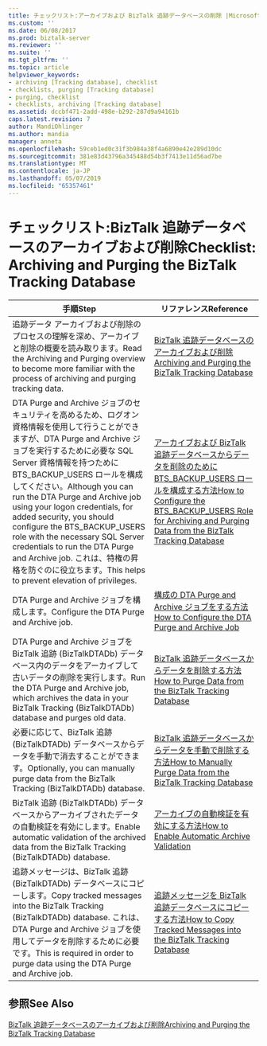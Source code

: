 ```yaml
---
title: チェックリスト:アーカイブおよび BizTalk 追跡データベースの削除 |Microsoft Docs
ms.custom: ''
ms.date: 06/08/2017
ms.prod: biztalk-server
ms.reviewer: ''
ms.suite: ''
ms.tgt_pltfrm: ''
ms.topic: article
helpviewer_keywords:
- archiving [Tracking database], checklist
- checklists, purging [Tracking database]
- purging, checklist
- checklists, archiving [Tracking database]
ms.assetid: dccbf471-2add-498e-b292-287d9a94161b
caps.latest.revision: 7
author: MandiOhlinger
ms.author: mandia
manager: anneta
ms.openlocfilehash: 59ceb1ed0c31f3b984a38f4a6890e42e289d10dc
ms.sourcegitcommit: 381e83d43796a345488d54b3f7413e11d56ad7be
ms.translationtype: MT
ms.contentlocale: ja-JP
ms.lasthandoff: 05/07/2019
ms.locfileid: "65357461"
---
```

# <a name="checklist-archiving-and-purging-the-biztalk-tracking-database"></a><span data-ttu-id="fd29f-102">チェックリスト:BizTalk 追跡データベースのアーカイブおよび削除</span><span class="sxs-lookup"><span data-stu-id="fd29f-102">Checklist: Archiving and Purging the BizTalk Tracking Database</span></span>

|<span data-ttu-id="fd29f-103">手順</span><span class="sxs-lookup"><span data-stu-id="fd29f-103">Step</span></span>|<span data-ttu-id="fd29f-104">リファレンス</span><span class="sxs-lookup"><span data-stu-id="fd29f-104">Reference</span></span>|  
|----------|---------------|  
|<span data-ttu-id="fd29f-105">追跡データ アーカイブおよび削除のプロセスの理解を深め、アーカイブと削除の概要を読み取ります。</span><span class="sxs-lookup"><span data-stu-id="fd29f-105">Read the Archiving and Purging overview to become more familiar with the process of archiving and purging tracking data.</span></span>|[<span data-ttu-id="fd29f-106">BizTalk 追跡データベースのアーカイブおよび削除</span><span class="sxs-lookup"><span data-stu-id="fd29f-106">Archiving and Purging the BizTalk Tracking Database</span></span>](../core/archiving-and-purging-the-biztalk-tracking-database.md)|  
|<span data-ttu-id="fd29f-107">DTA Purge and Archive ジョブのセキュリティを高めるため、ログオン資格情報を使用して行うことができますが、DTA Purge and Archive ジョブを実行するために必要な SQL Server 資格情報を持つために BTS_BACKUP_USERS ロールを構成してください。</span><span class="sxs-lookup"><span data-stu-id="fd29f-107">Although you can run the DTA Purge and Archive job using your logon credentials, for added security, you should configure the BTS_BACKUP_USERS role with the necessary SQL Server credentials to run the DTA Purge and Archive job.</span></span> <span data-ttu-id="fd29f-108">これは、特権の昇格を防ぐのに役立ちます。</span><span class="sxs-lookup"><span data-stu-id="fd29f-108">This helps to prevent elevation of privileges.</span></span>|[<span data-ttu-id="fd29f-109">アーカイブおよび BizTalk 追跡データベースからデータを削除のために BTS_BACKUP_USERS ロールを構成する方法</span><span class="sxs-lookup"><span data-stu-id="fd29f-109">How to Configure the BTS_BACKUP_USERS Role for Archiving and Purging Data from the BizTalk Tracking Database</span></span>](../core/configure-bts_backup_users-role-to-archive-and-purge-from-tracking-database.md)|  
|<span data-ttu-id="fd29f-110">DTA Purge and Archive ジョブを構成します。</span><span class="sxs-lookup"><span data-stu-id="fd29f-110">Configure the DTA Purge and Archive job.</span></span>|[<span data-ttu-id="fd29f-111">構成の DTA Purge and Archive ジョブをする方法</span><span class="sxs-lookup"><span data-stu-id="fd29f-111">How to Configure the DTA Purge and Archive Job</span></span>](../core/how-to-configure-the-dta-purge-and-archive-job.md)|  
|<span data-ttu-id="fd29f-112">DTA Purge and Archive ジョブを BizTalk 追跡 (BizTalkDTADb) データベース内のデータをアーカイブして古いデータの削除を実行します。</span><span class="sxs-lookup"><span data-stu-id="fd29f-112">Run the DTA Purge and Archive job, which archives the data in your BizTalk Tracking (BizTalkDTADb) database and purges old data.</span></span>|[<span data-ttu-id="fd29f-113">BizTalk 追跡データベースからデータを削除する方法</span><span class="sxs-lookup"><span data-stu-id="fd29f-113">How to Purge Data from the BizTalk Tracking Database</span></span>](../core/how-to-purge-data-from-the-biztalk-tracking-database.md)|  
|<span data-ttu-id="fd29f-114">必要に応じて、BizTalk 追跡 (BizTalkDTADb) データベースからデータを手動で消去することができます。</span><span class="sxs-lookup"><span data-stu-id="fd29f-114">Optionally, you can manually purge data from the BizTalk Tracking (BizTalkDTADb) database.</span></span>|[<span data-ttu-id="fd29f-115">BizTalk 追跡データベースからデータを手動で削除する方法</span><span class="sxs-lookup"><span data-stu-id="fd29f-115">How to Manually Purge Data from the BizTalk Tracking Database</span></span>](../core/how-to-manually-purge-data-from-the-biztalk-tracking-database.md)|  
|<span data-ttu-id="fd29f-116">BizTalk 追跡 (BizTalkDTADb) データベースからアーカイブされたデータの自動検証を有効にします。</span><span class="sxs-lookup"><span data-stu-id="fd29f-116">Enable automatic validation of the archived data from the BizTalk Tracking (BizTalkDTADb) database.</span></span>|[<span data-ttu-id="fd29f-117">アーカイブの自動検証を有効にする方法</span><span class="sxs-lookup"><span data-stu-id="fd29f-117">How to Enable Automatic Archive Validation</span></span>](../core/how-to-enable-automatic-archive-validation.md)|  
|<span data-ttu-id="fd29f-118">追跡メッセージは、BizTalk 追跡 (BizTalkDTADb) データベースにコピーします。</span><span class="sxs-lookup"><span data-stu-id="fd29f-118">Copy tracked messages into the BizTalk Tracking (BizTalkDTADb) database.</span></span> <span data-ttu-id="fd29f-119">これは、DTA Purge and Archive ジョブを使用してデータを削除するために必要です。</span><span class="sxs-lookup"><span data-stu-id="fd29f-119">This is required in order to purge data using the DTA Purge and Archive job.</span></span>|[<span data-ttu-id="fd29f-120">追跡メッセージを BizTalk 追跡データベースにコピーする方法</span><span class="sxs-lookup"><span data-stu-id="fd29f-120">How to Copy Tracked Messages into the BizTalk Tracking Database</span></span>](../core/how-to-copy-tracked-messages-into-the-biztalk-tracking-database.md)|  

## <a name="see-also"></a><span data-ttu-id="fd29f-121">参照</span><span class="sxs-lookup"><span data-stu-id="fd29f-121">See Also</span></span>  
 [<span data-ttu-id="fd29f-122">BizTalk 追跡データベースのアーカイブおよび削除</span><span class="sxs-lookup"><span data-stu-id="fd29f-122">Archiving and Purging the BizTalk Tracking Database</span></span>](../core/archiving-and-purging-the-biztalk-tracking-database.md)